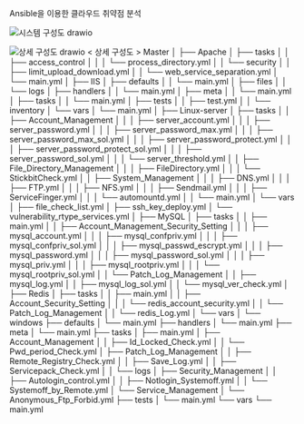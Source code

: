 Ansible을 이용한 클라우드 취약점 분석 

![시스템 구성도 drawio](https://github.com/user-attachments/assets/b7512b0e-1e45-40f3-9dae-61f93f80934b)

![상세 구성도 drawio](https://github.com/user-attachments/assets/658cabcc-9577-4bb6-9fa8-1ae2b3915b26)
< 상세 구성도 >
Master
│
├── Apache
│   ├── tasks
│   │   ├── access_control
│   │   │   └── process_directory.yml
│   │   └── security
│   │       ├── limit_upload_download.yml
│   │       └── web_service_separation.yml
│   └── main.yml
│
├── IIS
│   ├── defaults
│   │   └── main.yml
│   ├── files
│   │   └── logs
│   ├── handlers
│   │   └── main.yml
│   ├── meta
│   │   └── main.yml
│   ├── tasks
│   │   └── main.yml
│   ├── tests
│   │   ├── test.yml
│   │   └── inventory
│   └── vars
│       └── main.yml
│
├── Linux-server
│   ├── tasks
│   │   ├── Account_Management
│   │   │   ├── server_account.yml
│   │   │   ├── server_password.yml
│   │   │   ├── server_password_max.yml
│   │   │   ├── server_password_max_sol.yml
│   │   │   ├── server_password_protect.yml
│   │   │   ├── server_password_protect_sol.yml
│   │   │   ├── server_password_sol.yml
│   │   │   └── server_threshold.yml
│   │   ├── File_Directory_Management
│   │   │   ├── FileDirectory.yml
│   │   │   └── StickbitCheck.yml
│   │   ├── System_Management
│   │   │   ├── DNS.yml
│   │   │   ├── FTP.yml
│   │   │   ├── NFS.yml
│   │   │   ├── Sendmail.yml
│   │   │   ├── ServiceFinger.yml
│   │   │   └── automountd.yml
│   │   └── main.yml
│   └── vars
│       ├── file_check_list.yml
│       ├── ssh_key_deploy.yml
│       └── vulnerability_rtype_services.yml
│
├── MySQL
│   ├── tasks
│   │   ├── main.yml
│   │   ├── Account_Management_Security_Setting
│   │   │   ├── mysql_account.yml
│   │   │   ├── mysql_confpriv.yml
│   │   │   ├── mysql_confpriv_sol.yml
│   │   │   ├── mysql_passwd_escrypt.yml
│   │   │   ├── mysql_password.yml
│   │   │   ├── mysql_password_sol.yml
│   │   │   ├── mysql_priv.yml
│   │   │   ├── mysql_rootpriv.yml
│   │   │   └── mysql_rootpriv_sol.yml
│   │   └── Patch_Log_Management
│   │       ├── mysql_log.yml
│   │       ├── mysql_log_sol.yml
│   │       └── mysql_ver_check.yml
│
├── Redis
│   ├── tasks
│   │   ├── main.yml
│   │   ├── Account_Security_Setting
│   │   │   └── redis_account_security.yml
│   │   └── Patch_Log_Management
│   │       └── redis_Log.yml
│   └── vars
│
└── windows
    ├── defaults
    │   └── main.yml
    ├── handlers
    │   └── main.yml
    ├── meta
    │   └── main.yml
    ├── tasks
    │   ├── main.yml
    │   ├── Account_Management
    │   │   ├── Id_Locked_Check.yml
    │   │   └── Pwd_period_Check.yml
    │   ├── Patch_Log_Management
    │   │   ├── Remote_Registry_Check.yml
    │   │   ├── Save_Log.yml
    │   │   ├── Servicepack_Check.yml
    │   │   └── logs
    │   ├── Security_Management
    │   │   ├── Autologin_control.yml
    │   │   ├── Notlogin_Systemoff.yml
    │   │   └── Systemoff_by_Remote.yml
    │   └── Service_Management
    │       └── Anonymous_Ftp_Forbid.yml
    ├── tests
    │   └── main.yml
    └── vars
        └── main.yml
